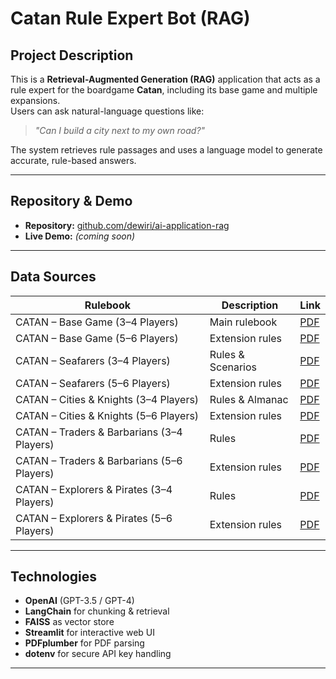# Catan Rule Expert Bot (RAG)

## Project Description

This is a **Retrieval-Augmented Generation (RAG)** application that acts as a rule expert for the boardgame **Catan**, including its base game and multiple expansions.  
Users can ask natural-language questions like:

> _"Can I build a city next to my own road?"_

The system retrieves rule passages and uses a language model to generate accurate, rule-based answers.

---

## Repository & Demo

- **Repository:** [github.com/dewiri/ai-application-rag](https://github.com/dewiri/ai-application-rag)
- **Live Demo:** *(coming soon)*

---

## Data Sources

| Rulebook | Description | Link |
|---------|-------------|------|
| CATAN – Base Game (3–4 Players) | Main rulebook | [PDF](https://www.catan.com/sites/default/files/2021-06/catan_base_rules_2020_200707.pdf) |
| CATAN – Base Game (5–6 Players) | Extension rules | [PDF](https://www.catan.com/sites/default/files/2024-03/Catan%20Game%205-6%20Rules%202022%20240313.pdf) |
| CATAN – Seafarers (3–4 Players) | Rules & Scenarios | [PDF](https://www.catan.com/sites/default/files/2021-06/catan-seafarers_2021_rule_book_201201.pdf) |
| CATAN – Seafarers (5–6 Players) | Extension rules | [PDF](https://www.catan.com/sites/default/files/2024-03/Catan%20Seafarers%205-6%202023%20Rules%20220313.pdf) |
| CATAN – Cities & Knights (3–4 Players) | Rules & Almanac | [PDF](https://www.catan.com/sites/default/files/2021-06/catan_c_k_2020_rule_book_200708.pdf) |
| CATAN – Cities & Knights (5–6 Players) | Extension rules | [PDF](https://www.catan.com/sites/default/files/2024-03/Catan%20C%26K%205-6%202023%20Rules%20240313.pdf) |
| CATAN – Traders & Barbarians (3–4 Players) | Rules | [PDF](https://www.catan.com/sites/default/files/2021-06/catan-t_b_2020_rule_book_200820.pdf) |
| CATAN – Traders & Barbarians (5–6 Players) | Extension rules | [PDF](https://www.catan.com/sites/default/files/2024-03/Catan%20T%26B%205-6%202020%20Rules%20240313.pdf) |
| CATAN – Explorers & Pirates (3–4 Players) | Rules | [PDF](https://www.catan.com/sites/default/files/2021-06/catan_e_p_2020_merged_200707.pdf) |
| CATAN – Explorers & Pirates (5–6 Players) | Extension rules | [PDF](https://www.catan.com/sites/default/files/2024-03/Catan%20E%26P%205-6%202022%20Rules%20240313.pdf) |

---

## Technologies

- **OpenAI** (GPT-3.5 / GPT-4)
- **LangChain** for chunking & retrieval
- **FAISS** as vector store
- **Streamlit** for interactive web UI
- **PDFplumber** for PDF parsing
- **dotenv** for secure API key handling

---